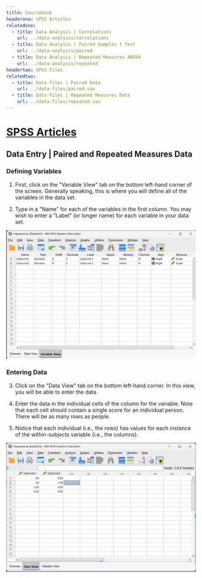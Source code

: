 ```yaml
---
title: Sourcebook
headerone: SPSS Articles
relatedone:
  - title: Data Analysis | Correlations
    url: ../data-analysis/correlations
  - title: Data Analysis | Paired Samples t Test
    url: ../data-analysis/paired
  - title: Data Analysis | Repeated Measures ANOVA
    url: ../data-analysis/repeated
headertwo: SPSS Files
relatedtwo:
  - title: Data Files | Paired Data
    url: ../data-files/paired.sav
  - title: Data Files | Repeated Measures Data
    url: ../data-files/repeated.sav
---
```


# [SPSS Articles](../index.md)

## Data Entry | Paired and Repeated Measures Data 

### Defining Variables 

1. First, click on the "Variable View" tab on the bottom left-hand corner of the screen. Generally speaking, this is where you will define all of the variables in the data set. 

2. Type in a "Name" for each of the variables in the first column. You may wish to enter a "Label" (or longer name) for each variable in your data set. 

<p align="center"><kbd><img src="repeated1.png"></kbd></p>

### Entering Data

3. Click on the "Data View" tab on the bottom left-hand corner. In this view, you will be able to enter the data.

4. Enter the data in the individual cells of the column for the variable. Note that each cell should contain a single score for an individual person. There will be as many rows as people.

5. Notice that each individual (i.e., the rows) has values for each instance of the within-subjects variable (i.e., the columns). 

<p align="center"><kbd><img src="repeated2.png"></kbd></p>
